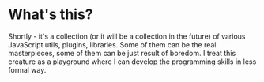 # What's this?

Shortly - it's a collection (or it will be a collection in the future) of various JavaScript utils, plugins, libraries. Some of them can be the real masterpieces, some of them can be just result of boredom. I treat this creature as a playground where I can develop the programming skills in less formal way.
